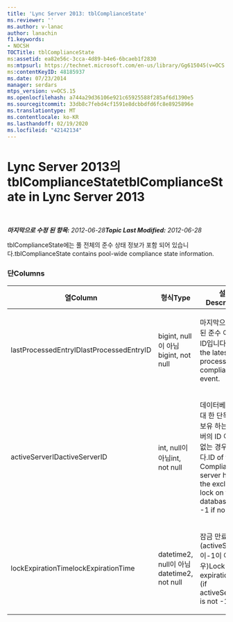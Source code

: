 ```yaml
---
title: 'Lync Server 2013: tblComplianceState'
ms.reviewer: ''
ms.author: v-lanac
author: lanachin
f1.keywords:
- NOCSH
TOCTitle: tblComplianceState
ms:assetid: ea82e56c-3cca-4d89-b4e6-6bcaeb1f2830
ms:mtpsurl: https://technet.microsoft.com/en-us/library/Gg615045(v=OCS.15)
ms:contentKeyID: 48185937
ms.date: 07/23/2014
manager: serdars
mtps_version: v=OCS.15
ms.openlocfilehash: a744a29d36106e921c65925588f285af6d1390e5
ms.sourcegitcommit: 33db8c7febd4cf1591e8dcbbdfd6fc8e8925896e
ms.translationtype: MT
ms.contentlocale: ko-KR
ms.lasthandoff: 02/19/2020
ms.locfileid: "42142134"
---
```

<div data-xmlns="http://www.w3.org/1999/xhtml">

<div class="topic" data-xmlns="http://www.w3.org/1999/xhtml" data-msxsl="urn:schemas-microsoft-com:xslt" data-cs="http://msdn.microsoft.com/">

<div data-asp="https://msdn2.microsoft.com/asp">

# <a name="tblcompliancestate-in-lync-server-2013"></a><span data-ttu-id="a6aae-102">Lync Server 2013의 tblComplianceState</span><span class="sxs-lookup"><span data-stu-id="a6aae-102">tblComplianceState in Lync Server 2013</span></span>

</div>

<div id="mainSection">

<div id="mainBody">

<span> </span>

<span data-ttu-id="a6aae-103">_**마지막으로 수정 된 항목:** 2012-06-28_</span><span class="sxs-lookup"><span data-stu-id="a6aae-103">_**Topic Last Modified:** 2012-06-28_</span></span>

<span data-ttu-id="a6aae-104">tblComplianceState에는 풀 전체의 준수 상태 정보가 포함 되어 있습니다.</span><span class="sxs-lookup"><span data-stu-id="a6aae-104">tblComplianceState contains pool-wide compliance state information.</span></span>

### <a name="columns"></a><span data-ttu-id="a6aae-105">단</span><span class="sxs-lookup"><span data-stu-id="a6aae-105">Columns</span></span>

<table>
<colgroup>
<col style="width: 33%" />
<col style="width: 33%" />
<col style="width: 33%" />
</colgroup>
<thead>
<tr class="header">
<th><span data-ttu-id="a6aae-106">열</span><span class="sxs-lookup"><span data-stu-id="a6aae-106">Column</span></span></th>
<th><span data-ttu-id="a6aae-107">형식</span><span class="sxs-lookup"><span data-stu-id="a6aae-107">Type</span></span></th>
<th><span data-ttu-id="a6aae-108">설명</span><span class="sxs-lookup"><span data-stu-id="a6aae-108">Description</span></span></th>
</tr>
</thead>
<tbody>
<tr class="odd">
<td><p><span data-ttu-id="a6aae-109">lastProcessedEntryID</span><span class="sxs-lookup"><span data-stu-id="a6aae-109">lastProcessedEntryID</span></span></p></td>
<td><p><span data-ttu-id="a6aae-110">bigint, null이 아님</span><span class="sxs-lookup"><span data-stu-id="a6aae-110">bigint, not null</span></span></p></td>
<td><p><span data-ttu-id="a6aae-111">마지막으로 처리 된 준수 이벤트의 ID입니다.</span><span class="sxs-lookup"><span data-stu-id="a6aae-111">ID of the latest processed compliance event.</span></span></p></td>
</tr>
<tr class="even">
<td><p><span data-ttu-id="a6aae-112">activeServerID</span><span class="sxs-lookup"><span data-stu-id="a6aae-112">activeServerID</span></span></p></td>
<td><p><span data-ttu-id="a6aae-113">int, null이 아님</span><span class="sxs-lookup"><span data-stu-id="a6aae-113">int, not null</span></span></p></td>
<td><p><span data-ttu-id="a6aae-114">데이터베이스에 대 한 단독 잠금을 보유 하는 준수 서버의 ID 이거나, 없는 경우-1입니다.</span><span class="sxs-lookup"><span data-stu-id="a6aae-114">ID of the Compliance server holding the exclusive lock on the database, or -1 if none.</span></span></p></td>
</tr>
<tr class="odd">
<td><p><span data-ttu-id="a6aae-115">lockExpirationTime</span><span class="sxs-lookup"><span data-stu-id="a6aae-115">lockExpirationTime</span></span></p></td>
<td><p><span data-ttu-id="a6aae-116">datetime2, null이 아님</span><span class="sxs-lookup"><span data-stu-id="a6aae-116">datetime2, not null</span></span></p></td>
<td><p><span data-ttu-id="a6aae-117">잠금 만료 시간 (activeServerID이-1이 아닌 경우)</span><span class="sxs-lookup"><span data-stu-id="a6aae-117">Lock expiration time (if activeServerID is not -1).</span></span></p></td>
</tr>
</tbody>
</table>


</div>

<span> </span>

</div>

</div>

</div>

